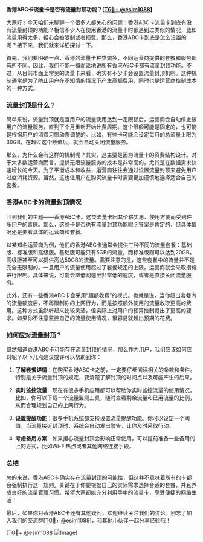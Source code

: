 **香港ABC卡流量卡是否有流量封顶功能？[[TG💪+ @esim1088](https://t.me/s/esim1088)]**

大家好！今天咱们来聊聊一个很多人都关心的问题：香港ABC卡流量卡到底有没有流量封顶的功能？相信不少人在使用香港的流量卡时都遇到过类似的情况，比如流量用得太多，担心会被限制或者扣费。那么，香港ABC卡到底是怎么设置的呢？接下来，我们就来详细探讨一下。

首先，我们要明确一点，香港的流量卡种类繁多，不同运营商提供的套餐和服务都有所不同。因此，我们不能一概而论地说所有香港ABC卡都有流量封顶功能。不过，从目前市面上常见的流量卡来看，确实有不少卡会设置流量封顶机制。这种机制通常是为了防止用户在不知情的情况下产生高额费用，同时也是运营商控制成本的一种方式。

### 流量封顶是什么？

简单来说，流量封顶就是当用户的流量使用达到一定限额后，运营商会自动停止该用户的流量服务，直到下个月重新开始计费周期。这个限额可能是固定的，也可能是根据用户的消费习惯动态调整的。比如，有些卡可能会设定每月的总流量上限为30GB，在超过这个数值后，就会自动关闭流量服务。

那么，为什么会有这样的机制呢？其实，这主要是因为流量卡的资费结构设计。对于大多数运营商而言，提供无限流量服务的成本是非常高的，尤其是在数据需求快速增长的今天。为了平衡成本和收益，运营商往往会通过设置流量封顶来避免用户过度消耗资源。当然，这也让用户在购买流量卡时需要更加谨慎地选择适合自己的套餐。

### 香港ABC卡的流量封顶情况

回到我们的主题——香港ABC卡。这类流量卡因其价格实惠、使用方便而受到许多用户的青睐。那么，这些卡是否也有流量封顶功能呢？答案是肯定的，但具体情况还是要看具体的运营商和套餐。

以某知名运营商为例，他们的香港ABC卡通常会提供三种不同的流量套餐：基础版、标准版和高级版。基础版可能只有5GB的流量，而标准版则可以达到20GB，高级版甚至可以提供高达50GB的流量。需要注意的是，这些套餐中的流量并不是完全无限制的。一旦用户的流量使用超过了套餐规定的上限，运营商就会采取措施进行限制。具体来说，可能会降低网速至非常低的速度，或者是直接关闭流量服务。

此外，还有一些香港ABC卡会采用“超额收费”的模式。也就是说，当你超出套餐内的流量额度后，不再限制你的上网行为，而是按照额外使用的流量收取更高的费用。这种方式虽然听起来比较灵活，但实际上对用户的预算控制提出了更高的要求。如果你不注意监控自己的流量使用情况，很容易就超出预期的花费。

### 如何应对流量封顶？

既然知道香港ABC卡可能存在流量封顶的情况，那么作为用户，我们应该如何应对呢？以下几点建议或许可以帮助到你：

1. **了解套餐详情**：在购买香港ABC卡之前，一定要仔细阅读相关的条款和条件。特别是关于流量封顶的规定，要清楚了解封顶的时间点以及可能产生的后果。

2. **实时监控流量**：现在有很多手机应用都可以帮助你实时监控流量的使用情况。比如，你可以下载一个流量监测工具，随时查看剩余流量和已用流量的比例，从而合理规划自己的上网行为。

3. **设置提醒功能**：很多手机系统都支持设置流量提醒功能。你可以设定一个阈值，当流量接近封顶时，系统会自动发出警告，让你及时采取行动。

4. **考虑备用方案**：如果担心流量封顶会影响正常使用，可以提前准备一些备用的上网方式，比如Wi-Fi热点或者其他网络连接手段。

### 总结

总的来说，香港ABC卡确实存在流量封顶的可能性，但这并不意味着所有的卡都会强制执行这一规则。关键在于你要根据自己的实际需求选择合适的套餐，并且养成良好的流量管理习惯。希望大家都能充分利用手中的流量卡，享受便捷的网络生活！

最后，如果你对香港ABC卡还有其他疑问，欢迎继续关注我们的讨论。别忘了加入我们的交流群[[TG💪+ @esim1088](https://t.me/s/esim1088)]，和其他小伙伴一起分享经验哦！

[[TG💪+ @esim1088](https://t.me/s/esim1088) ![Image](https://i.postimg.cc/4NQfJmqS/Snipaste-2025-05-13-00-14-12.png)]